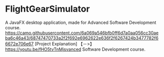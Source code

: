 # FlightGearSimulator


A JavaFX desktop application, made for Advanced Software Development course.
https://camo.githubusercontent.com/6a069a546bfb0ff6d7a0aa056cc30aeba6c46a43/68747470733a2f2f692e6962622e636f2f6267424b3477782f66672e706e67
[Project Explanation] 【﻿－>】 https://youtu.be/fHO5tvTnMjsvanced Software Development course.
